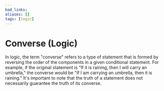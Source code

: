```yaml
---
bad_links: 
aliases: []
tags: [logic]
---
```

# Converse (Logic)

In logic, the term "converse" refers to a type of statement that is formed by reversing the order of the components in a given conditional statement. For example, if the original statement is "If it is raining, then I will carry an umbrella," the converse would be "If I am carrying an umbrella, then it is raining." It's important to note that the truth of a statement does not necessarily guarantee the truth of its converse.
